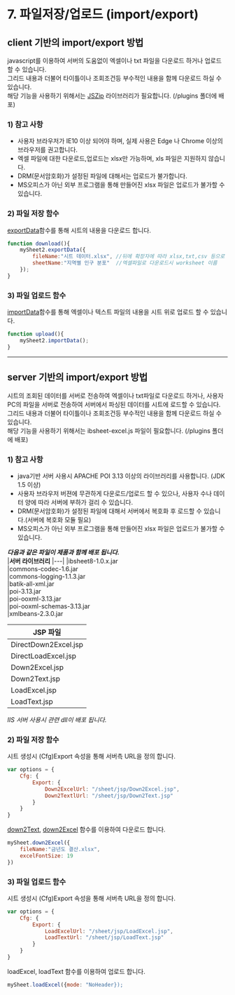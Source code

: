 # 7. 파일저장/업로드 (import/export)
## client 기반의 import/export 방법
javascript를 이용하여 서버의 도움없이 엑셀이나 txt 파일을 다운로드 하거나 업로드 할 수 있습니다.<br/>
그리드 내용과 더불어 타이틀이나 조회조건등 부수적인 내용을 함께 다운로드 하실 수 있습니다.<br/>
해당 기능을 사용하기 위해서는 [JSZip](https://stuk.github.io/jszip/) 라이브러리가 필요합니다. (/plugins 폴더에 배포)

### 1) 참고 사항

- 사용자 브라우저가 IE10 이상 되어야 하며, 실제 사용은 Edge 나 Chrome  이상의 브라우저를 권고합니다.
- 엑셀 파일에 대한 다운로드,업로드는 xlsx만 가능하며, xls 파일은 지원하지 않습니다.
- DRM(문서암호화)가 설정된 파일에 대해서는 업로드가 불가합니다.
- MS오피스가 아닌 외부 프로그램을 통해 만들어진 xlsx 파일은 업로드가 불가할 수 있습니다.

### 2) 파일 저장 함수
[exportData](https://docs.ibleaders.com/ibsheet/v8/manual/#docs/funcs/core/export-data)함수를 통해 시트의 내용을 다운로드 합니다.
```js
function download(){
    mySheet2.exportData({
        fileName:"시트 데이터.xlsx", //뒤에 확장자에 따라 xlsx,txt,csv 등으로 다운로드 됩니다.
        sheetName:"지역별 인구 분포"  //엑셀파일로 다운로드시 worksheet 이름
    });
}
```

### 3) 파일 업로드 함수
[importData](https://docs.ibleaders.com/ibsheet/v8/manual/#docs/funcs/core/import-data)함수를 통해 엑셀이나 텍스트 파일의 내용을 시트 위로 업로드 할 수 있습니다.
```js
function upload(){
    mySheet2.importData();
}
```
---
## server 기반의 import/export 방법
시트의 조회된 데이터를 서버로 전송하여 엑셀이나 txt파일로 다운로드 하거나, 사용자 PC의 파일을 서버로 전송하여 서버에서 파싱된 데이터를 시트에 로드할 수 있습니다.<br>
그리드 내용과 더불어 타이틀이나 조회조건등 부수적인 내용을 함께 다운로드 하실 수 있습니다.<br/>
해당 기능을 사용하기 위해서는 ibsheet-excel.js 파일이 필요합니다. (/plugins 폴더에 배포)

### 1) 참고 사항
- java기반 서버 사용시 APACHE POI 3.13 이상의 라이브러리를 사용합니다. (JDK 1.5 이상)
- 사용자 브라우저 버젼에 무관하게 다운로드/업로드 할 수 있으나, 사용자 수나 데이터 양에 따라 서버에 부하가 걸리 수 있습니다.
- DRM(문서암호화)가 설정된 파일에 대해서 서버에서 복호화 후 로드할 수 있습니다.(서버에 복호화 모듈 필요)
- MS오피스가 아닌 외부 프로그램을 통해 만들어진 xlsx 파일은 업로드가 불가할 수 있습니다.


***다음과 같은 파일이 제품과 함께 배포 됩니다.***
<br>
|**서버 라이브러리**
|---|
|ibsheet8-1.0.x.jar<br/>
|commons-codec-1.6.jar<br/>
|commons-logging-1.1.3.jar<br/>
|batik-all-xml.jar<br/>
|poi-3.13.jar<br/>
|poi-ooxml-3.13.jar<br/>
|poi-ooxml-schemas-3.13.jar<br/>
|xmlbeans-2.3.0.jar<br/>


|**JSP 파일**
|---|
|DirectDown2Excel.jsp<br/>
|DirectLoadExcel.jsp<br/>
|Down2Excel.jsp<br/>
|Down2Text.jsp<br/>
|LoadExcel.jsp<br/>
|LoadText.jsp<br/>


*IIS 서버 사용시 관련 dll이 배포 됩니다.*



### 2) 파일 저장 함수
시트 생성시 (Cfg)Export 속성을 통해 서버측 URL을 정의 합니다.
```js
var options = {
    Cfg: {
        Export: {
            Down2ExcelUrl: "/sheet/jsp/Down2Excel.jsp",
            Down2TextlUrl: "/sheet/jsp/Down2Text.jsp"
        }
    }
}
```
[down2Text](https://docs.ibleaders.com/ibsheet/v8/manual/#docs/funcs/excel/down-to-text), [down2Excel](https://docs.ibleaders.com/ibsheet/v8/manual/#docs/funcs/excel/down-to-excel) 함수를 이용하여 다운로드 합니다.
```js
mySheet.down2Excel({
    fileName:"금년도 결산.xlsx",
    excelFontSize: 19
})
```

### 3) 파일 업로드 함수
시트 생성시 (Cfg)Export 속성을 통해 서버측 URL을 정의 합니다.
```js
var options = {
    Cfg: {
        Export: {
            LoadExcelUrl: "/sheet/jsp/LoadExcel.jsp",
            LoadTextUrl: "/sheet/jsp/LoadText.jsp"
        }
    }
}
```
loadExcel, loadText 함수를 이용하여 업로드 합니다.
```js
mySheet.loadExcel({mode: "NoHeader});
```
